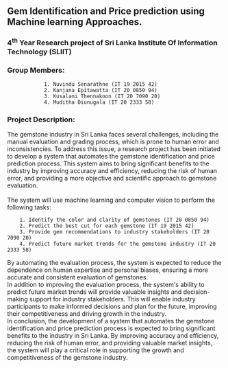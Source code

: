 ## Gem Identification and Price prediction using Machine learning Approaches.
### 4<sup>th</sup> Year Research project of Sri Lanka Institute Of Information Technology (SLIIT)

### Group Members:
            	1. Nuvindu Senarathne (IT 19 2015 42)
            	2. Kanjana Epitawatta (IT 20 0850 94)
            	3. Kusalani Thennakoon (IT 20 7090 20)
            	4. Muditha Diunugala (IT 20 2333 58)

### Project Description:
The gemstone industry in Sri Lanka faces several challenges, including the manual evaluation and grading process, which is prone to human error and inconsistencies. To address this issue, a research project has been initiated to develop a system that automates the gemstone identification and price prediction process. This system aims to bring significant benefits to the industry by improving accuracy and efficiency, reducing the risk of human error, and providing a more objective and scientific approach to gemstone evaluation.<br><br>
The system will use machine learning and computer vision to perform the following tasks:

		1. Identify the color and clarity of gemstones (IT 20 0850 94)
		2. Predict the best cut for each gemstone (IT 19 2015 42)
		3. Provide gem recommendations to industry stakeholders (IT 20 7090 20)
		4. Predict future market trends for the gemstone industry (IT 20 2333 58)

By automating the evaluation process, the system is expected to reduce the dependence on human expertise and personal biases, ensuring a more accurate and consistent evaluation of gemstones.<br>
In addition to improving the evaluation process, the system's ability to predict future market trends will provide valuable insights and decision-making support for industry stakeholders. This will enable industry participants to make informed decisions and plan for the future, improving their competitiveness and driving growth in the industry.<br>
In conclusion, the development of a system that automates the gemstone identification and price prediction process is expected to bring significant benefits to the industry in Sri Lanka. By improving accuracy and efficiency, reducing the risk of human error, and providing valuable market insights, the system will play a critical role in supporting the growth and competitiveness of the gemstone industry.
